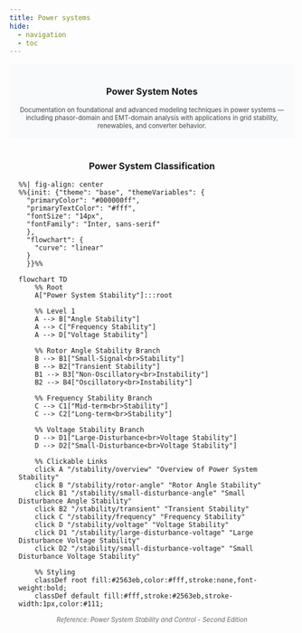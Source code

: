 ```yaml
---
title: Power systems
hide:
  - navigation
  - toc
---
```


<section style="padding:1rem 1rem; text-align:center; background:#f9fafb;">
  <h1 style="font-size:1rem; margin-bottom:1rem;">Power System Notes</h1>
  <p style="max-width:720px; margin:0 auto; font-size:0.7rem; color:#444;">
    Documentation on foundational and advanced modeling techniques in power systems — including phasor-domain and EMT-domain analysis with applications in grid stability, renewables, and converter behavior.
  </p>
</section>

<div style="justify-content:center; overflow-x:auto; padding:1rem;">
  <h1 style="text-align:center; font-size:1rem; margin-bottom:1rem;">Power System Classification</h1>

```mermaid
%%| fig-align: center
%%{init: {"theme": "base", "themeVariables": {
  "primaryColor": "#000000ff",
  "primaryTextColor": "#fff",
  "fontSize": "14px",
  "fontFamily": "Inter, sans-serif"
  },
  "flowchart": {
    "curve": "linear"
  }
  }}%%

flowchart TD
    %% Root
    A["Power System Stability"]:::root

    %% Level 1
    A --> B["Angle Stability"]
    A --> C["Frequency Stability"]
    A --> D["Voltage Stability"]

    %% Rotor Angle Stability Branch
    B --> B1["Small-Signal<br>Stability"]
    B --> B2["Transient Stability"]
    B1 --> B3["Non-Oscillatory<br>Instability"]
    B2 --> B4["Oscillatory<br>Instability"]

    %% Frequency Stability Branch
    C --> C1["Mid-term<br>Stability"]
    C --> C2["Long-term<br>Stability"]

    %% Voltage Stability Branch
    D --> D1["Large-Disturbance<br>Voltage Stability"]
    D --> D2["Small-Disturbance<br>Voltage Stability"]

    %% Clickable Links
    click A "/stability/overview" "Overview of Power System Stability"
    click B "/stability/rotor-angle" "Rotor Angle Stability"
    click B1 "/stability/small-disturbance-angle" "Small Disturbance Angle Stability"
    click B2 "/stability/transient" "Transient Stability"
    click C "/stability/frequency" "Frequency Stability"
    click D "/stability/voltage" "Voltage Stability"
    click D1 "/stability/large-disturbance-voltage" "Large Disturbance Voltage Stability"
    click D2 "/stability/small-disturbance-voltage" "Small Disturbance Voltage Stability"

    %% Styling
    classDef root fill:#2563eb,color:#fff,stroke:none,font-weight:bold;
    classDef default fill:#fff,stroke:#2563eb,stroke-width:1px,color:#111;
```
<p style="text-align:center; justify-content:center; font-size:0.7rem; color:#666; font-style:italic; margin-top:0.5rem;">
  Reference: Power System Stability and Control - Second Edition
</p>

<style>
.md-typeset .mermaid > svg {
  max-width: none !important;
  width: 100% !important;
  margin: 0 auto !important;
  display: block !important;
}
</style>
</div>